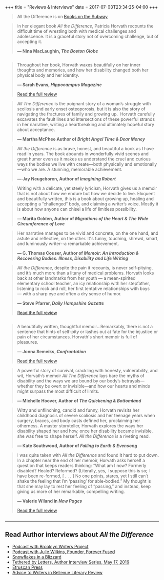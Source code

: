 +++
title = "Reviews & Interviews"
date = 2017-07-03T23:34:25-04:00
+++

<div class="column--callout">

<blockquote>
  <p>All the Difference is on <a href="https://twitter.com/BooksSubway/status/955869609487298560/photo/1">Books on the Subway</a></p>
</blockquote>

<blockquote>
  <p>In her elegant book <em>All the Difference</em>, Patricia Horvath recounts the difficult time of wrestling both with medical challenges and adolescence. It is a graceful story not of overcoming challenge, but of accepting it.</p>
  <strong>&#8212; Nina MacLaughin, <em>The Boston Globe</em></strong>
</blockquote>

</div>

<div class="column column--first">

<blockquote>
  <p>Throughout her book, Horvath waxes beautifully on her inner thoughts and memories, and how her disability changed both her physical body and her identity.</p>
  <p><strong>&#8212; Sarah Evans, <em>Hippocampus Magazine</em></strong></p>
  <p><a href="http://www.hippocampusmagazine.com/2017/12/review-all-the-difference-by-patricia-horvath/">Read the full review</a></p>
</blockquote>

<blockquote>
  <p><em>All The Difference</em> is the poignant story of a woman’s struggle with scoliosis and early onset osteoporosis, but it is also the story of navigating the fractures of family and growing up.  Horvath carefully excavates the fault lines and intersections of these powerful strands in her narrative, writing a heartbreaking and ultimately hopeful story about acceptance.</p>
  <strong>&#8212; Martha McPhee Author of <em>Bright Angel Time & Dear Money</em></strong>
</blockquote>

<blockquote>
  <p><em>All the Difference</em> is as brave, honest, and beautiful a book as I have read in years. The book abounds in wonderfully vivid scenes and great humor even as it makes us understand the cruel and curious ways the bodies we live with create—both physically and emotionally—who we are. A stunning, memorable achievement.</p>
  <strong>&#8212; Jay Neugeboren, Author of <em>Imagining Robert</em></strong>
</blockquote>

<blockquote>
  <p>Writing with a delicate, yet steely lyricism, Horvath gives us a memoir that is not about how we endure but how we decide to live. Eloquent and beautifully written, this is a book about growing up, healing and accepting a “challenged” body, and claiming a writer’s voice. Mostly it is about how anyone can chisel a life of limitless possibility.</p>
  <strong>&#8212; Marita Golden, Author of <em>Migrations of the Heart & The Wide Circumference of Love</em></strong>
</blockquote>

<blockquote>
  <p>Her narrative manages to be vivid and concrete, on the one hand, and astute and reflective, on the other. It's funny, touching, shrewd, smart, and luminously writer--a remarkable achievement.</p>
  <strong>&#8212; G. Thomas Couser, Author of <em>Memoir: An Introduction & Recovering Bodies: Illness, Disability and Life Writing</em></strong>
</blockquote>

<blockquote>
  <p><em>All the Difference</em>, despite the pain it recounts, is never self-pitying, and it’s much more than a litany of medical problems. Horvath looks back at other landmarks from her youth — a mean-spirited elementary school teacher, an icy relationship with her stepfather, listening to rock and roll, her first tentative relationships with boys — with a sharp eye and often a dry sense of humor.</p>
  <p><strong>&#8212; Steve Pfarrer, <em>Daily Hampshire Gazette</em></strong></p>
  <p><a href="http://www.gazettenet.com/Book-Bag-9739302">Read the full review</a></p>
</blockquote>

</div>

<div class="column column--second">

<blockquote>
  <p>A beautifully written, thoughtful memoir…Remarkably, there is not a
sentence that hints of self-pity or lashes out at fate for the injustice
or pain of her circumstances. Horvath's short memoir is full of
pleasures.</p>
  <p><strong>&#8212; Jonna Semeiks, <em>Confrontation</em></strong></p>
  <p><a href="http://confrontationmagazine.org/received-and-recommended-patricia-horvaths-all-the-difference/">Read the full review</a></p>
</blockquote>

<blockquote>
  <p>A powerful story of survival, crackling with honesty, vulnerability, and wit, Horvath’s memoir <em>All The Difference</em> lays bare the myths of disability and the ways we are bound by our body’s betrayals—whether they be overt or invisible—and how our hearts and minds might surpass the most difficult of limits.</p>
  <strong>&#8212; Michelle Hoover, Author of <em>The Quickening & Bottomland</em></strong>
</blockquote>

<blockquote>
  <p>Witty and unflinching, candid and funny, Horvath revisits her childhood diagnosis of severe scoliosis and her teenage years when surgery, braces, and body casts defined her, proclaiming her otherness. A master storyteller, Horvath explores the ways her disability shaped her and how, once her disability became invisible, she was free to shape herself. <em>All the Difference</em> is a riveting read. </p>
  <strong>&#8212; Kate Southwood, Author of <em>Falling to Earth & Evensong</em></strong>
</blockquote>

<blockquote>
  <p>I was quite taken with <em>All the Difference</em> and found it hard to put down. In a chapter near the end of her memoir, Horvath asks herself a question that keeps readers thinking: “What am I now? Formerly disabled? Healed? Reformed? (Literally, yes, I suppose this is so; I have been re-formed, [ . . . ] No one points, stares, yet I still can’t shake the feeling that I’m ‘passing’ for able-bodied.” My thought is that she may lay to rest her feeling of “passing,” and instead, keep giving us more of her remarkable, compelling writing.</p>
  <p><strong>&#8212; Valerie Wiland in <em>New Pages</em></strong></p>
  <p><a href="https://www.newpages.com/book-reviews/all-the-difference">Read the full review</a></p>
</blockquote>

</div>

<div>
<hr>
<h2>Read Author interviews about <em>All the Difference</em></h2>

<ul>
<li><a href="https://www.marinaaris.com/blog/everyone-s-got-a-story-patricia-horvath">Podcast with Brooklyn Writers Project</a></li>
<li><a href="http://www.foreverfused.com/podcast">Podcast with Julie Wilkins, Founder, Forever Fused</a></li>
<li><a href="https://snowflakesarise.wordpress.com/2017/11/07/all-the-difference/">Snowflakes in a Blizzard</a></li>
<li><a href="http://tetheredbyletters.com/author-qa-patricia-horvath/">Tethered by Letters, Author Interview Series, May 17, 2016</a></li>
<li><a href="http://etruscanpress.org/interview-with-patricia-horvath-by-pamela-turchin/">Etruscan Press</a></li>
<li><a href="http://blr.med.nyu.edu/content/interviews/2011-contest-winners/patti-horvath">Advice to Writers in Bellevue Literary Review</a></li>
</ul>
</div>
